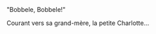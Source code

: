 <!-- C02S?? Burtaux -->

## 

<!--
Résumé: Charlotte demande à Maria pourquoi Adolphe ferme toujours à clé son
coffre. Maria raconte aux enfants l'épisode du vol des diamants en 1853.
Adolphe ajoute qu'elle n'a pas fait mention des bouteilles de vin. Elle répond
que c'est pour ne pas les encourager à faire de même.
-->

"Bobbele, Bobbele!"

Courant vers sa grand-mère, la petite Charlotte...



